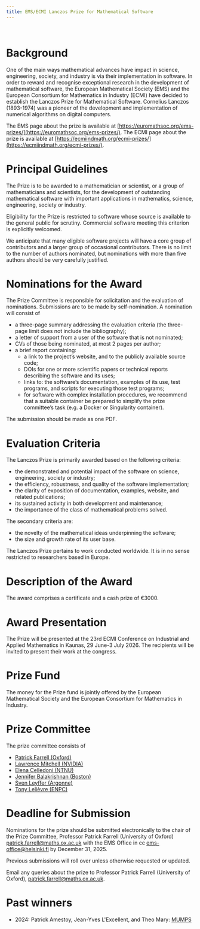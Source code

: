 ```yaml
---
title: EMS/ECMI Lanczos Prize for Mathematical Software
---
```


&nbsp;
&nbsp;

Background
==========

One of the main ways mathematical advances have impact in science, engineering, society, and industry is via their implementation in software. In order to reward and recognise exceptional research in the development of mathematical software, the European Mathematical Society (EMS) and the European Consortium for Mathematics in Industry (ECMI) have decided to establish the Lanczos Prize for Mathematical Software. Cornelius Lanczos (1893-1974) was a pioneer of the development and implementation of numerical algorithms on digital computers.

The EMS page about the prize is available at [https://euromathsoc.org/ems-prizes/](https://euromathsoc.org/ems-prizes/). The ECMI page about the prize is available at [https://ecmiindmath.org/ecmi-prizes/](https://ecmiindmath.org/ecmi-prizes/).

Principal Guidelines
====================

The Prize is to be awarded to a mathematician or scientist, or a group of mathematicians and scientists, for the development of outstanding mathematical software with important applications in mathematics, science, engineering, society or industry.

Eligibility for the Prize is restricted to software whose source is available to the general public for scrutiny. Commercial software meeting this criterion is explicitly welcomed.

We anticipate that many eligible software projects will have a core group of contributors and a larger group of occasional contributors. There is no limit to the number of authors nominated, but nominations with more than five authors should be very carefully justified.

Nominations for the Award
=========================

The Prize Committee is responsible for solicitation and the evaluation of nominations. Submissions are to be made by self-nomination. A nomination will consist of

- a three-page summary addressing the evaluation criteria (the three-page limit does not include the bibliography);
- a letter of support from a user of the software that is not nominated;
- CVs of those being nominated, at most 2 pages per author;
- a brief report containing:
  * a link to the project’s website, and to the publicly available source code;
  * DOIs for one or more scientific papers or technical reports describing the software and its uses;
  * links to: the software’s documentation, examples of its use, test programs, and scripts for executing those test programs;
  * for software with complex installation procedures, we recommend that a suitable container be prepared to simplify the prize committee’s task (e.g. a Docker or Singularity container).

The submission should be made as one PDF.

Evaluation Criteria
===================

The Lanczos Prize is primarily awarded based on the following criteria:

- the demonstrated and potential impact of the software on science, engineering, society or industry;
- the efficiency, robustness, and quality of the software implementation;
- the clarity of exposition of documentation, examples, website, and related publications;
- its sustained activity in both development and maintenance;
- the importance of the class of mathematical problems solved.

The secondary criteria are:

- the novelty of the mathematical ideas underpinning the software;
- the size and growth rate of its user base.

The Lanczos Prize pertains to work conducted worldwide. It is in no sense restricted to researchers based in Europe.

Description of the Award
========================

The award comprises a certificate and a cash prize of €3000.

Award Presentation
==================

The Prize will be presented at the 23rd ECMI Conference on Industrial and Applied Mathematics in Kaunas, 29 June-3 July 2026. The recipients will be invited to present their work at the congress.

Prize Fund
==========

The money for the Prize fund is jointly offered by the European Mathematical Society and the European Consortium for Mathematics in Industry.

Prize Committee
===============

The prize committee consists of

- <a href="https://pefarrell.org">Patrick Farrell (Oxford)</a>
- <a href="https://www.imperial.ac.uk/people/lawrence.mitchell">Lawrence Mitchell (NVIDIA)</a>
- <a href="https://www.ntnu.edu/employees/elena.celledoni">Elena Celledoni (NTNU)</a>
- <a href="https://math.bu.edu/people/jbala/">Jennifer Balakrishnan (Boston)</a>
- <a href="https://www.anl.gov/profile/sven-leyffer">Sven Leyffer (Argonne)</a>
- <a href="https://cermics.enpc.fr/~lelievre/">Tony Lelièvre (ENPC)</a>

Deadline for Submission
=======================

Nominations for the prize should be submitted electronically to the chair of the Prize Committee, Professor Patrick Farrell (University of Oxford) patrick.farrell@maths.ox.ac.uk with the EMS Office in cc ems-office@helsinki.fi by December 31, 2025.

Previous submissions will roll over unless otherwise requested or updated.

Email any queries about the prize to Professor Patrick Farrell (University of Oxford), patrick.farrell@maths.ox.ac.uk.

Past winners
============

- 2024: Patrick Amestoy, Jean-Yves L'Excellent, and Theo Mary: <a href="https://mumps-solver.org/index.php">MUMPS</a>

